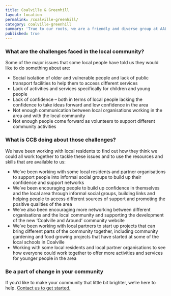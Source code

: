 ```yaml
---
title: Coalville & Greenhill
layout: location
permalink: /coalville-greenhill/
category: coalville-greenhill
summary: 'True to our roots, we are a friendly and diverse group at AALGS.'
published: true
---
```

### What are the challenges faced in the local community?

Some of the major issues that some local people have told us they would like to do something about are: 

- Social isolation of older and vulnerable people and lack of public transport facilities to help them to access different services
- Lack of activities and services specifically for children and young people
- Lack of confidence – both in terms of local people lacking the confidence to take ideas forward and low confidence in the area
- Not enough communication between local organisations working in the area and with the local community
- Not enough people come forward as volunteers to support different community activities


### What is CCB doing about those challenges?

We have been working with local residents to find out how they think we could all work together to tackle these issues and to use the resources and skills that are available to us:

- We’ve been working with some local residents and partner organisations to support people into informal social groups to build up their confidence and support networks
- We’ve been encouraging people to build up confidence in themselves and the local area through informal social groups, building links and helping people to access different sources of support and promoting the positive qualities of the area
- We’ve also been encouraging more networking between different organisations and the local community and supporting the development of the new ‘Coalville and Around’ community website
- We’ve been working with local partners to start up projects that can bring different parts of the community together, including community gardening and food growing projects that have started at some of the local schools in Coalville
- Working with some local residents and local partner organisations to see how everyone could work together to offer more activities and services for younger people in the area

### Be a part of change in your community

If you’d like to make your community that little bit brighter, we’re here to help. [Contact us to get started.](http://www.communitycapacity.co.uk/contact/)
